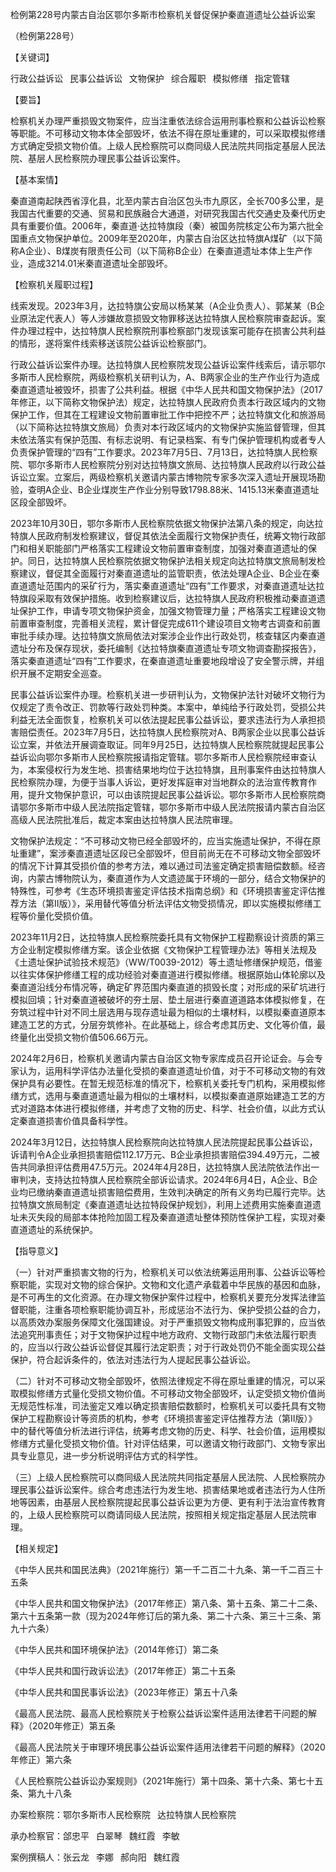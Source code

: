 检例第228号内蒙古自治区鄂尔多斯市检察机关督促保护秦直道遗址公益诉讼案

（检例第228号）

【关键词】

行政公益诉讼  民事公益诉讼  文物保护  综合履职  模拟修缮  指定管辖

【要旨】

检察机关办理严重损毁文物案件，应当注重依法综合运用刑事检察和公益诉讼检察等职能。不可移动文物本体全部毁坏，依法不得在原址重建的，可以采取模拟修缮方式确定受损文物价值。上级人民检察院可以商同级人民法院共同指定基层人民法院、基层人民检察院办理民事公益诉讼案件。

【基本案情】

秦直道南起陕西省淳化县，北至内蒙古自治区包头市九原区，全长700多公里，是我国古代重要的交通、贸易和民族融合大通道，对研究我国古代交通史及秦代历史具有重要价值。2006年，秦直道·达拉特旗段（秦）被国务院核定公布为第六批全国重点文物保护单位。2009年至2020年，内蒙古自治区达拉特旗A煤矿（以下简称A企业）、B煤炭有限责任公司（以下简称B企业）在秦直道遗址本体上生产作业，造成3214.01米秦直道遗址全部毁坏。

【检察机关履职过程】

线索发现。2023年3月，达拉特旗公安局以杨某某（A企业负责人）、郭某某（B企业原法定代表人）等人涉嫌故意损毁文物罪移送达拉特旗人民检察院审查起诉。案件办理过程中，达拉特旗人民检察院刑事检察部门发现该案可能存在损害公共利益的情形，遂将案件线索移送该院公益诉讼检察部门。

行政公益诉讼案件办理。达拉特旗人民检察院发现公益诉讼案件线索后，请示鄂尔多斯市人民检察院，两级检察机关研判认为，A、B两家企业的生产作业行为造成秦直道遗址被毁坏，损害了公共利益。根据《中华人民共和国文物保护法》（2017年修正，以下简称文物保护法）规定，达拉特旗人民政府负责本行政区域内的文物保护工作，但其在工程建设文物前置审批工作中把控不严；达拉特旗文化和旅游局（以下简称达拉特旗文旅局）负责对本行政区域内的文物保护实施监督管理，但其未依法落实有保护范围、有标志说明、有记录档案、有专门保护管理机构或者专人负责保护管理的“四有”工作要求。2023年7月5日、7月13日，达拉特旗人民检察院、鄂尔多斯市人民检察院分别对达拉特旗文旅局、达拉特旗人民政府以行政公益诉讼立案。立案后，两级检察机关邀请内蒙古博物院专家多次深入遗址开展现场勘验，查明A企业、B企业煤炭生产作业分别导致1798.88米、1415.13米秦直道遗址区段全部毁坏。

2023年10月30日，鄂尔多斯市人民检察院依据文物保护法第八条的规定，向达拉特旗人民政府制发检察建议，督促其依法全面履行文物保护责任，统筹文物行政部门和相关职能部门严格落实工程建设文物前置审查制度，加强对秦直道遗址的保护。同日，达拉特旗人民检察院依据文物保护法相关规定向达拉特旗文旅局制发检察建议，督促其全面履行对秦直道遗址的监管职责，依法处理A企业、B企业在秦直道遗址范围内的采矿行为，落实秦直道遗址“四有”工作要求，对秦直道遗址达拉特旗段采取有效保护措施。收到检察建议后，达拉特旗人民政府积极推动秦直道遗址保护工作，申请专项文物保护资金，加强文物管理力量；严格落实工程建设文物前置审查制度，完善相关流程，累计督促完成611个建设项目文物考古调查和前置审批手续办理。达拉特旗文旅局依法对案涉企业作出行政处罚，核查辖区内秦直道遗址分布及保存现状，委托编制《达拉特旗秦直道遗址专项文物调查勘探报告》，落实秦直道遗址“四有”工作要求，在秦直道遗址重要地段增设了安全警示牌，并组织开展不定期安全巡查。

民事公益诉讼案件办理。检察机关进一步研判认为，文物保护法针对破坏文物行为仅规定了责令改正、罚款等行政处罚种类。本案中，单纯给予行政处罚，受损公共利益无法全面恢复，检察机关可以依法提起民事公益诉讼，要求违法行为人承担损害赔偿责任。2023年7月5日，达拉特旗人民检察院对A、B两家企业以民事公益诉讼立案，并依法开展调查取证。同年9月25日，达拉特旗人民检察院就提起民事公益诉讼向鄂尔多斯市人民检察院报请指定管辖。鄂尔多斯市人民检察院经审查认为，本案侵权行为发生地、损害结果地均位于达拉特旗，且刑事案件由达拉特旗人民检察院办理，为便于当事人诉讼，更好发挥庭审对当地群众的法治宣传教育作用，提升文物保护意识，可以由该院提起民事公益诉讼。鄂尔多斯市人民检察院商请鄂尔多斯市中级人民法院指定管辖，鄂尔多斯市中级人民法院报请内蒙古自治区高级人民法院批准后，裁定本案由达拉特旗人民法院审理。

文物保护法规定：“不可移动文物已经全部毁坏的，应当实施遗址保护，不得在原址重建”，案涉秦直道遗址区段已全部毁坏，但目前尚无在不可移动文物全部毁坏的情况下计算其受损价值的参考方法，难以通过司法鉴定确定损害赔偿数额。经咨询，内蒙古博物院认为，秦直道作为人文遗迹属于环境的一部分，结合文物保护的特殊性，可参考《生态环境损害鉴定评估技术指南总纲》和《环境损害鉴定评估推荐方法（第Ⅱ版）》，采用替代等值分析法评估文物受损情况，即以实施模拟修缮工程等价量化受损价值。

2023年11月2日，达拉特旗人民检察院委托具有文物保护工程勘察设计资质的第三方企业制定模拟修缮方案。该企业依据《文物保护工程管理办法》等相关法规及《土遗址保护试验技术规范》（WW/T0039-2012）等土遗址修缮保护规范，借鉴以往实体保护修缮工程的成功经验对秦直道进行模拟修缮。根据原始山体轮廓以及秦直道沿线分布情况等，确定矿界范围内秦直道的损毁长度；对形成的采矿坑进行模拟回填；针对秦直道被破坏的夯土层、垫土层进行秦直道道路本体模拟修复，在夯筑过程中针对不同土层选用与现存遗址最为相似的土壤材料，以模拟秦直道原本建造工艺的方式，分层夯筑修补。在此基础上，综合考虑其历史、文化等价值，最终量化出受损文物价值506.66万元。

2024年2月6日，检察机关邀请内蒙古自治区文物专家库成员召开论证会。与会专家认为，运用科学评估办法量化受损的秦直道遗址价值，对于不可移动文物的有效保护具有必要性。在暂无规范标准的情况下，检察机关委托专门机构，采用模拟修缮方式，选用与秦直道遗址最为相似的土壤材料，以模拟秦直道原始建造工艺的方式对道路本体进行模拟修缮，并考虑了文物的历史、科学、社会价值，以此方式认定秦直道损害价值具备科学性。

2024年3月12日，达拉特旗人民检察院向达拉特旗人民法院提起民事公益诉讼，诉请判令A企业承担损害赔偿112.17万元、B企业承担损害赔偿394.49万元，二被告共同承担评估费用47.5万元。2024年4月28日，达拉特旗人民法院依法作出一审判决，支持达拉特旗人民检察院全部诉讼请求。2024年6月4日，A企业、B企业均已缴纳秦直道遗址损害赔偿费用，生效判决确定的所有义务均已履行完毕。达拉特旗文旅局制定《秦直道遗址达拉特段保护规划》，利用上述费用实施秦直道遗址未灭失段的局部本体抢险加固工程及秦直道遗址整体预防性保护工程，实现对秦直道遗址的系统保护。

【指导意义】

（一）针对严重损害文物的行为，检察机关可以依法统筹运用刑事、公益诉讼等检察职能，实现对文物的综合保护。文物和文化遗产承载着中华民族的基因和血脉，是不可再生的文化资源。在办理文物保护案件过程中，检察机关要充分发挥法律监督职能，注重各项检察职能协调互补，形成惩治不法行为、保护受损公益的合力，以高质效办案服务保障文化强国建设。对于严重损毁文物构成刑事犯罪的，应当依法追究刑事责任；对于文物保护过程中地方政府、文物行政部门未依法履行职责的，应当以行政公益诉讼督促其履行法定职责；对于行政处罚仍不能全面实现公益保护，符合起诉条件的，依法对违法行为人提起民事公益诉讼。

（二）针对不可移动文物全部毁坏，依照法律规定不得在原址重建的情况，可以采取模拟修缮方式量化受损文物价值。不可移动文物全部毁坏，认定受损文物价值尚无规范性标准，司法鉴定又难以确定损害赔偿数额时，检察机关可以委托具有文物保护工程勘察设计等资质的机构，参考《环境损害鉴定评估推荐方法（第Ⅱ版）》中的替代等值分析法进行评估，统筹考虑文物的历史、科学、社会价值，运用模拟修缮方式量化受损文物价值。针对评估结果，可以邀请文物行政部门、文物专家出具专业意见，进一步分析说明评估方式的科学性。

（三）上级人民检察院可以商同级人民法院共同指定基层人民法院、人民检察院办理民事公益诉讼案件。综合考虑违法行为发生地、损害结果地或者违法行为人住所地等因素，由基层人民检察院提起民事公益诉讼更为方便、更有利于法治宣传教育的，上级人民检察院可以商请同级人民法院，按照相关规定指定基层人民法院审理。

【相关规定】

《中华人民共和国民法典》（2021年施行）第一千二百二十九条、第一千二百三十五条

《中华人民共和国文物保护法》（2017年修正）第八条、第十五条、第二十二条、第六十五条第一款（现为2024年修订后的第九条、第二十六条、第三十三条、第九十六条）

《中华人民共和国环境保护法》（2014年修订）第二条

《中华人民共和国行政诉讼法》（2017年修正）第二十五条

《中华人民共和国民事诉讼法》（2023年修正）第五十八条

《最高人民法院、最高人民检察院关于检察公益诉讼案件适用法律若干问题的解释》（2020年修正）第五条

《最高人民法院关于审理环境民事公益诉讼案件适用法律若干问题的解释》（2020年修正）第六条

《人民检察院公益诉讼办案规则》（2021年施行）第十四条、第十六条、第七十五条、第九十八条

办案检察院：鄂尔多斯市人民检察院  达拉特旗人民检察院

承办检察官：郃忠平  白翠琴  魏红霞  李敏

案例撰稿人：张云龙  李娜  郝向阳  魏红霞








